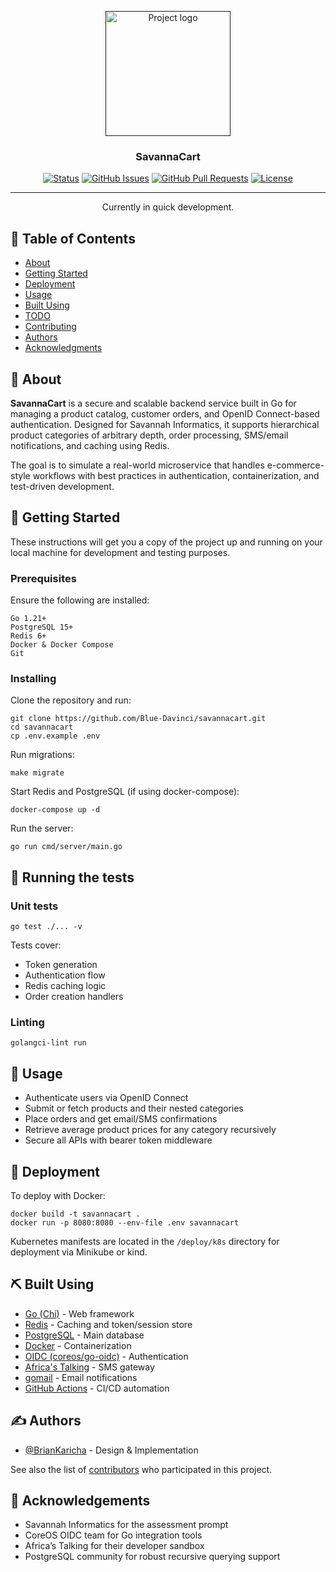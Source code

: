 <p align="center">
  <a href="" rel="noopener">
 <img width=200px height=200px src="https://i.imgur.com/6wj0hh6.jpg" alt="Project logo"></a>
</p>

<h3 align="center">SavannaCart</h3>

<div align="center">

[![Status](https://img.shields.io/badge/status-active-success.svg)]()
[![GitHub Issues](https://img.shields.io/github/issues/kylelobo/The-Documentation-Compendium.svg)](https://github.com/kylelobo/The-Documentation-Compendium/issues)
[![GitHub Pull Requests](https://img.shields.io/github/issues-pr/kylelobo/The-Documentation-Compendium.svg)](https://github.com/kylelobo/The-Documentation-Compendium/pulls)
[![License](https://img.shields.io/badge/license-MIT-blue.svg)](/LICENSE)

</div>

---

<p align="center"> Currently in quick development. 
    <br> 
</p>

## 📝 Table of Contents

- [About](#about)
- [Getting Started](#getting_started)
- [Deployment](#deployment)
- [Usage](#usage)
- [Built Using](#built_using)
- [TODO](../TODO.md)
- [Contributing](../CONTRIBUTING.md)
- [Authors](#authors)
- [Acknowledgments](#acknowledgement)

## 🧐 About <a name = "about"></a>

**SavannaCart** is a secure and scalable backend service built in Go for managing a product catalog, customer orders, and OpenID Connect-based authentication. Designed for Savannah Informatics, it supports hierarchical product categories of arbitrary depth, order processing, SMS/email notifications, and caching using Redis.

The goal is to simulate a real-world microservice that handles e-commerce-style workflows with best practices in authentication, containerization, and test-driven development.

## 🏁 Getting Started <a name = "getting_started"></a>

These instructions will get you a copy of the project up and running on your local machine for development and testing purposes.

### Prerequisites

Ensure the following are installed:

```
Go 1.21+
PostgreSQL 15+
Redis 6+
Docker & Docker Compose
Git
```

### Installing

Clone the repository and run:

```
git clone https://github.com/Blue-Davinci/savannacart.git
cd savannacart
cp .env.example .env
```

Run migrations:

```
make migrate
```

Start Redis and PostgreSQL (if using docker-compose):

```
docker-compose up -d
```

Run the server:

```
go run cmd/server/main.go
```

## 🔧 Running the tests <a name = "tests"></a>

### Unit tests

```
go test ./... -v
```

Tests cover:
- Token generation
- Authentication flow
- Redis caching logic
- Order creation handlers

### Linting

```
golangci-lint run
```

## 🎈 Usage <a name="usage"></a>

- Authenticate users via OpenID Connect
- Submit or fetch products and their nested categories
- Place orders and get email/SMS confirmations
- Retrieve average product prices for any category recursively
- Secure all APIs with bearer token middleware

## 🚀 Deployment <a name = "deployment"></a>

To deploy with Docker:

```
docker build -t savannacart .
docker run -p 8080:8080 --env-file .env savannacart
```

Kubernetes manifests are located in the `/deploy/k8s` directory for deployment via Minikube or kind.

## ⛏️ Built Using <a name = "built_using"></a>

- [Go (Chi)](https://github.com/go-chi/chi) - Web framework
- [Redis](https://redis.io/) - Caching and token/session store
- [PostgreSQL](https://www.postgresql.org/) - Main database
- [Docker](https://www.docker.com/) - Containerization
- [OIDC (coreos/go-oidc)](https://github.com/coreos/go-oidc) - Authentication
- [Africa's Talking](https://africastalking.com/) - SMS gateway
- [gomail](https://pkg.go.dev/gopkg.in/gomail.v2) - Email notifications
- [GitHub Actions](https://github.com/features/actions) - CI/CD automation

## ✍️ Authors <a name = "authors"></a>

- [@BrianKaricha](https://github.com/Blue-Davinci) - Design & Implementation

See also the list of [contributors](https://github.com/Blue-Davinci/savannacart/contributors) who participated in this project.

## 🎉 Acknowledgements <a name = "acknowledgement"></a>

- Savannah Informatics for the assessment prompt
- CoreOS OIDC team for Go integration tools
- Africa’s Talking for their developer sandbox
- PostgreSQL community for robust recursive querying support